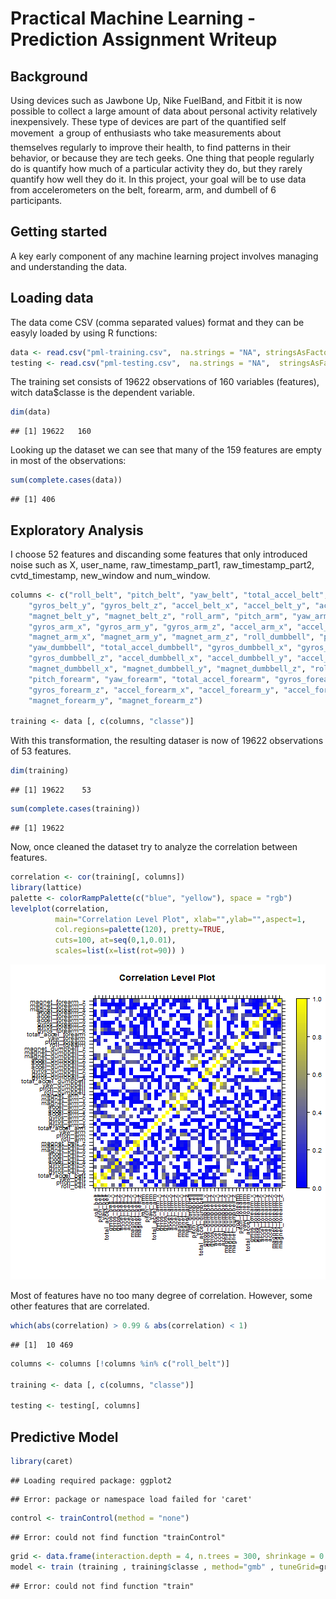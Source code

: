 Practical Machine Learning - Prediction Assignment Writeup
========================================================

## Background 

Using devices such as Jawbone Up, Nike FuelBand, and Fitbit it is now possible to collect a large amount of data about personal activity relatively inexpensively. These type of devices are part of the quantified self movement  a group of enthusiasts who take measurements about themselves regularly to improve their health, to find patterns in their behavior, or because they are tech geeks. One thing that people regularly do is quantify how much of a particular activity they do, but they rarely quantify how well they do it. In this project, your goal will be to use data from accelerometers on the belt, forearm, arm, and dumbell of 6 participants.




## Getting started

A key early component of any machine learning project involves managing and understanding the data.

## Loading data

The data come CSV (comma separated values) format and they can be easyly loaded by using R functions:


```r
data <- read.csv("pml-training.csv",  na.strings = "NA", stringsAsFactors = FALSE)
testing <- read.csv("pml-testing.csv",  na.strings = "NA",  stringsAsFactors = FALSE)
```

The training set consists of 19622 observations of 160 variables (features), witch data$classe is the dependent variable.


```r
dim(data)
```

```
## [1] 19622   160
```

Looking up the dataset we can see that many of the 159 features are empty in most of the observations:


```r
sum(complete.cases(data))
```

```
## [1] 406
```


## Exploratory Analysis

I choose 52 features and discanding some features that only introduced noise such as  X, user_name, raw_timestamp_part1, raw_timestamp_part2, cvtd_timestamp, new_window and num_window.



```r
columns <- c("roll_belt", "pitch_belt", "yaw_belt", "total_accel_belt", "gyros_belt_x", 
    "gyros_belt_y", "gyros_belt_z", "accel_belt_x", "accel_belt_y", "accel_belt_z", "magnet_belt_x",
    "magnet_belt_y", "magnet_belt_z", "roll_arm", "pitch_arm", "yaw_arm", "total_accel_arm",
    "gyros_arm_x", "gyros_arm_y", "gyros_arm_z", "accel_arm_x", "accel_arm_y", "accel_arm_z",
    "magnet_arm_x", "magnet_arm_y", "magnet_arm_z", "roll_dumbbell", "pitch_dumbbell", 
    "yaw_dumbbell", "total_accel_dumbbell", "gyros_dumbbell_x", "gyros_dumbbell_y", 
    "gyros_dumbbell_z", "accel_dumbbell_x", "accel_dumbbell_y", "accel_dumbbell_z", 
    "magnet_dumbbell_x", "magnet_dumbbell_y", "magnet_dumbbell_z", "roll_forearm", 
    "pitch_forearm", "yaw_forearm", "total_accel_forearm", "gyros_forearm_x", "gyros_forearm_y",
    "gyros_forearm_z", "accel_forearm_x", "accel_forearm_y", "accel_forearm_z", "magnet_forearm_x",
    "magnet_forearm_y", "magnet_forearm_z")

training <- data [, c(columns, "classe")]
```

With this transformation, the resulting  dataser is now of 19622 observations of 53 features.


```r
dim(training)
```

```
## [1] 19622    53
```

```r
sum(complete.cases(training))
```

```
## [1] 19622
```

Now, once cleaned the dataset try to analyze the correlation between features.


```r
correlation <- cor(training[, columns])
library(lattice)
palette <- colorRampPalette(c("blue", "yellow"), space = "rgb")
levelplot(correlation, 
          main="Correlation Level Plot", xlab="",ylab="",aspect=1,
          col.regions=palette(120), pretty=TRUE,
          cuts=100, at=seq(0,1,0.01),
          scales=list(x=list(rot=90)) )
```

![plot of chunk unnamed-chunk-6](figure/unnamed-chunk-6.png) 

Most of features have no too many degree of correlation. However, some other features that are correlated. 

```r
which(abs(correlation) > 0.99 & abs(correlation) < 1)
```

```
## [1]  10 469
```

```r
columns <- columns [!columns %in% c("roll_belt")]

training <- data [, c(columns, "classe")]

testing <- testing[, columns]
```


## Predictive Model


```r
library(caret)
```

```
## Loading required package: ggplot2
```

```
## Error: package or namespace load failed for 'caret'
```

```r
control <- trainControl(method = "none")
```

```
## Error: could not find function "trainControl"
```

```r
grid <- data.frame(interaction.depth = 4, n.trees = 300, shrinkage = 0.1)
model <- train (training , training$classe , method="gmb" , tuneGrid=grid)
```

```
## Error: could not find function "train"
```
